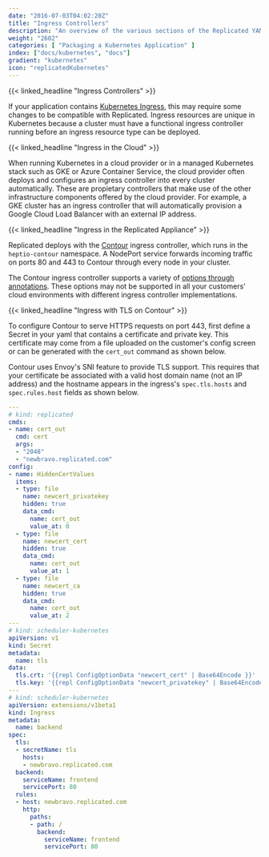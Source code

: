 ```yaml
---
date: "2016-07-03T04:02:20Z"
title: "Ingress Controllers"
description: "An overview of the various sections of the Replicated YAML."
weight: "2602"
categories: [ "Packaging a Kubernetes Application" ]
index: ["docs/kubernetes", "docs"]
gradient: "kubernetes"
icon: "replicatedKubernetes"
---
```


{{< linked_headline "Ingress Controllers" >}}

If your application contains [Kubernetes Ingress](https://kubernetes.io/docs/concepts/services-networking/ingress/), this may require some changes to be compatible with Replicated. Ingress resources are unique in Kubernetes because a cluster must have a functional ingress controller running before an ingress resource type can be deployed.

{{< linked_headline "Ingress in the Cloud" >}}

When running Kubernetes in a cloud provider or in a managed Kubernetes stack such as GKE or Azure Container Service, the cloud provider often deploys and configures an ingress controller into every cluster automatically. These are propietary controllers that make use of the other infrastructure components offered by the cloud provider. For example, a GKE cluster has an ingress controller that will automatically provision a Google Cloud Load Balancer with an external IP address.

{{< linked_headline "Ingress in the Replicated Appliance" >}}

Replicated deploys with the [Contour](https://github.com/heptio/contour) ingress controller, which runs in the `heptio-contour` namespace.
A NodePort service forwards incoming traffic on ports 80 and 443 to Contour through every node in your cluster.

The Contour ingress controller supports a variety of [options through annotations](https://github.com/heptio/contour/blob/master/docs/annotations.md).
These options may not be supported in all your customers' cloud environments with different ingress controller implementations.

{{< linked_headline "Ingress with TLS on Contour" >}}

To configure Contour to serve HTTPS requests on port 443, first define a Secret in your yaml that contains a certificate and private key.
This certificate may come from a file uploaded on the customer's config screen or can be generated with the `cert_out` command as shown below.

Contour uses Envoy's SNI feature to provide TLS support.
This requires that your certificate be associated with a valid host domain name (not an IP address) and the hostname appears in the ingress's `spec.tls.hosts` and `spec.rules.host` fields as shown below.

```yaml
---
# kind: replicated
cmds:
- name: cert_out
  cmd: cert
  args:
  - "2048"
  - "newbravo.replicated.com"
config:
- name: HiddenCertValues
  items:
  - type: file
    name: newcert_privatekey
    hidden: true
    data_cmd:
      name: cert_out
      value_at: 0
  - type: file
    name: newcert_cert
    hidden: true
    data_cmd:
      name: cert_out
      value_at: 1
  - type: file
    name: newcert_ca
    hidden: true
    data_cmd:
      name: cert_out
      value_at: 2
---
# kind: scheduler-kubernetes
apiVersion: v1
kind: Secret
metadata:
  name: tls
data:
  tls.crt: '{{repl ConfigOptionData "newcert_cert" | Base64Encode }}'
  tls.key: '{{repl ConfigOptionData "newcert_privatekey" | Base64Encode }}'
---
# kind: scheduler-kubernetes
apiVersion: extensions/v1beta1
kind: Ingress
metadata:
  name: backend
spec:
  tls:
  - secretName: tls
    hosts:
    - newbravo.replicated.com
  backend:
    serviceName: frontend
    servicePort: 80
  rules:
  - host: newbravo.replicated.com
    http:
      paths:
      - path: /
        backend:
          serviceName: frontend
          servicePort: 80
```
